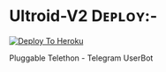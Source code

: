 # Ultroid-V2 Dᴇᴘʟᴏʏ:-

[![Deploy To Heroku](https://www.herokucdn.com/deploy/button.svg)](https://dashboard.heroku.com/new?button-url=https%3A%2F%2Fgithub.com%2FImTheekshana126%2FUltroid-1&template=https%3A%2F%2Fgithub.com%2FImTheekshana126%2FUltroid-1)

Pluggable Telethon - Telegram UserBot
